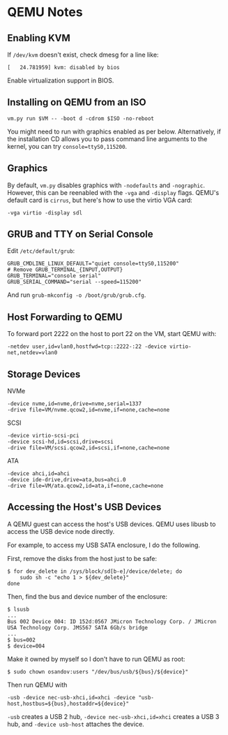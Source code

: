 # QEMU Notes

## Enabling KVM

If `/dev/kvm` doesn't exist, check dmesg for a line like:

```
[   24.781959] kvm: disabled by bios
```

Enable virtualization support in BIOS.

## Installing on QEMU from an ISO

```
vm.py run $VM -- -boot d -cdrom $ISO -no-reboot
```

You might need to run with graphics enabled as per below. Alternatively, if the installation CD allows you to pass command line arguments to the kernel, you can try `console=ttyS0,115200`.

## Graphics

By default, `vm.py` disables graphics with `-nodefaults` and `-nographic`. However, this can be reenabled with the `-vga` and `-display` flags. QEMU's default card is `cirrus`, but here's how to use the virtio VGA card:

```
-vga virtio -display sdl
```

## GRUB and TTY on Serial Console

Edit `/etc/default/grub`:

```
GRUB_CMDLINE_LINUX_DEFAULT="quiet console=ttyS0,115200"
# Remove GRUB_TERMINAL_{INPUT,OUTPUT}
GRUB_TERMINAL="console serial"
GRUB_SERIAL_COMMAND="serial --speed=115200"
```

And run `grub-mkconfig -o /boot/grub/grub.cfg`.

## Host Forwarding to QEMU

To forward port 2222 on the host to port 22 on the VM, start QEMU with:

```
-netdev user,id=vlan0,hostfwd=tcp::2222-:22 -device virtio-net,netdev=vlan0
```

## Storage Devices

NVMe

```
-device nvme,id=nvme,drive=nvme,serial=1337
-drive file=VM/nvme.qcow2,id=nvme,if=none,cache=none
```

SCSI

```
-device virtio-scsi-pci
-device scsi-hd,id=scsi,drive=scsi
-drive file=VM/scsi.qcow2,id=scsi,if=none,cache=none
```

ATA

```
-device ahci,id=ahci
-device ide-drive,drive=ata,bus=ahci.0
-drive file=VM/ata.qcow2,id=ata,if=none,cache=none
```

## Accessing the Host's USB Devices

A QEMU guest can access the host's USB devices. QEMU uses libusb to access the USB device node directly.

For example, to access my USB SATA enclosure, I do the following.

First, remove the disks from the host just to be safe:

```
$ for dev_delete in /sys/block/sd[b-e]/device/delete; do
	sudo sh -c "echo 1 > ${dev_delete}"
done
```

Then, find the bus and device number of the enclosure:

```
$ lsusb
...
Bus 002 Device 004: ID 152d:0567 JMicron Technology Corp. / JMicron USA Technology Corp. JMS567 SATA 6Gb/s bridge
...
$ bus=002
$ device=004
```

Make it owned by myself so I don't have to run QEMU as root:

```
$ sudo chown osandov:users "/dev/bus/usb/${bus}/${device}"
```

Then run QEMU with

```
-usb -device nec-usb-xhci,id=xhci -device "usb-host,hostbus=${bus},hostaddr=${device}"
```

`-usb` creates a USB 2 hub, `-device nec-usb-xhci,id=xhci` creates a USB 3 hub, and `-device usb-host` attaches the device.
